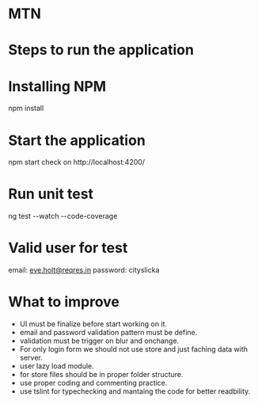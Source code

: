 # MTN

# Steps to run the application

# Installing NPM
npm install

# Start the application 
npm start
check on http://localhost:4200/

# Run unit test
ng test --watch --code-coverage

# Valid user for test
email: eve.holt@reqres.in
password: cityslicka

# What to improve
- UI must be finalize before start working on it.
- email and password validation pattern must be define.
- validation must be trigger on blur and onchange.
- For only login form we should not use store and just faching data with server.
- user lazy load module.
- for store files should be in proper folder structure.
- use proper coding and commenting practice.
- use tslint for typechecking and mantaing the code for better readbility.